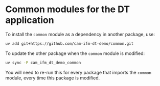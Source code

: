 # Common modules for the DT application

To install the `common` module as a dependency in another package, use:

```bash
uv add git+https://github.com/cam-ifm-dt-demo/common.git
```

To update the other package when the `common` module is modified:

```bash
uv sync -P cam_ifm_dt_demo_common
```

You will need to re-run this for every package that imports the `common` module, every time this package is modified.
